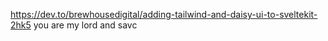https://dev.to/brewhousedigital/adding-tailwind-and-daisy-ui-to-sveltekit-2hk5 you are my lord and savc